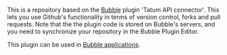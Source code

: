 This is a repository based on the [Bubble](https://bubble.io) plugin 'Tatum API connector'. This lets you use Github's functionality in terms of version control, forks and pull requests. Note that the the plugin code is stored on Bubble's servers, and you need to synchronize your repository in the Bubble Plugin Editor. 

 This plugin can be used in [Bubble applications](https://bubble.io).